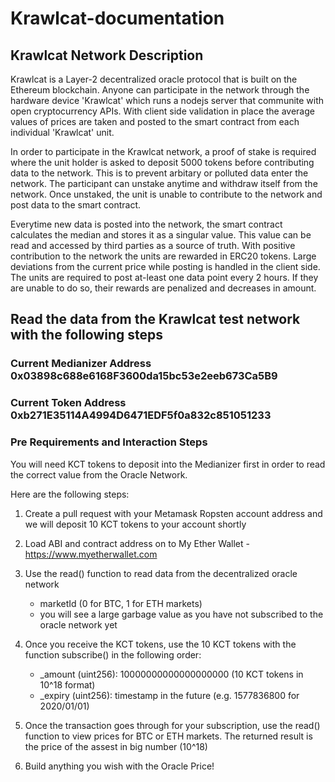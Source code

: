 # Krawlcat-documentation

## Krawlcat Network Description 

Krawlcat is a Layer-2 decentralized oracle protocol that is built on the Ethereum blockchain. Anyone can participate in the network through the hardware device 'Krawlcat' which runs a nodejs server that communite with open cryptocurrency APIs. With client side validation in place the average values of prices are taken and posted to the smart contract from each individual 'Krawlcat' unit.

In order to participate in the Krawlcat network, a proof of stake is required where the unit holder is asked to deposit 5000 tokens before contributing data to the network. This is to prevent arbitary or polluted data enter the network. The participant can unstake anytime and withdraw itself from the network. Once unstaked, the unit is unable to contribute to the network and post data to the smart contract.

Everytime new data is posted into the network, the smart contract calculates the median and stores it as a singular value. This value can be read and accessed by third parties as a source of truth. With positive contribution to the network the units are rewarded in ERC20 tokens. Large deviations from the current price while posting is handled in the client side. The units are required to post at-least one data point every 2 hours. If they are unable to do so, their rewards are penalized and decreases in amount.

## Read the data from the Krawlcat test network with the following steps

### Current Medianizer Address 0x03898c688e6168F3600da15bc53e2eeb673Ca5B9

### Current Token Address 0xb271E35114A4994D6471EDF5f0a832c851051233

### Pre Requirements and Interaction Steps 

 You will need KCT tokens to deposit into the Medianizer first in order to read the correct value from the Oracle Network. 
 
 Here are the following steps:

1. Create a pull request with your Metamask Ropsten account address and we will deposit 10 KCT tokens to your account shortly

2.  Load ABI and contract address on to My Ether Wallet - https://www.myetherwallet.com

3. Use the read() function to read data from the decentralized oracle network
    -  marketId (0 for BTC, 1 for ETH markets)
    -  you will see a large garbage value as you have not subscribed to the oracle network yet

4.  Once you receive the KCT tokens, use the 10 KCT tokens with the function subscribe() in the following order:
    - _amount (uint256): 10000000000000000000 (10 KCT tokens in 10^18 format)
    - _expiry (uint256): timestamp in the future (e.g. 1577836800 for 2020/01/01)

3. Once the transaction goes through for your subscription, use the read() function to view prices for BTC or ETH markets. The returned result is the price of the assest in big number (10^18)

4. Build anything you wish with the Oracle Price! 
    



